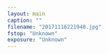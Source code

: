 ```yaml
---
layout: main
caption: ""
filename: "20171116221948.jpg"
fstop: "Unknown"
exposure: "Unknown"
---
```


